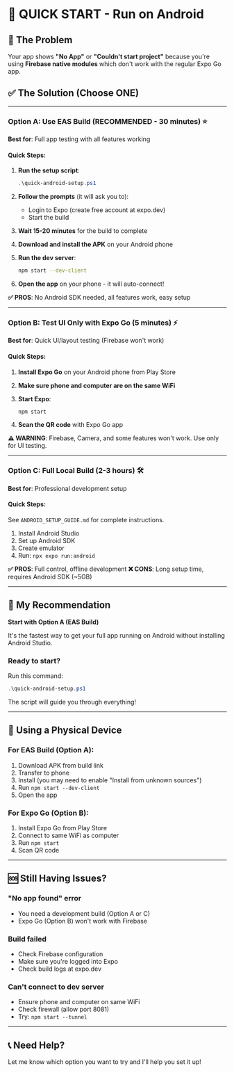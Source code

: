 # 🚀 QUICK START - Run on Android

## 🔴 The Problem

Your app shows **"No App"** or **"Couldn't start project"** because you're using **Firebase native modules** which don't work with the regular Expo Go app.

## ✅ The Solution (Choose ONE)

---

### Option A: Use EAS Build (RECOMMENDED - 30 minutes) ⭐

**Best for**: Full app testing with all features working

#### Quick Steps:

1. **Run the setup script**:
   ```powershell
   .\quick-android-setup.ps1
   ```
   
2. **Follow the prompts** (it will ask you to):
   - Login to Expo (create free account at expo.dev)
   - Start the build
   
3. **Wait 15-20 minutes** for the build to complete

4. **Download and install the APK** on your Android phone

5. **Run the dev server**:
   ```bash
   npm start --dev-client
   ```

6. **Open the app** on your phone - it will auto-connect!

**✅ PROS**: No Android SDK needed, all features work, easy setup

---

### Option B: Test UI Only with Expo Go (5 minutes) ⚡

**Best for**: Quick UI/layout testing (Firebase won't work)

#### Quick Steps:

1. **Install Expo Go** on your Android phone from Play Store

2. **Make sure phone and computer are on the same WiFi**

3. **Start Expo**:
   ```bash
   npm start
   ```

4. **Scan the QR code** with Expo Go app

**⚠️ WARNING**: Firebase, Camera, and some features won't work. Use only for UI testing.

---

### Option C: Full Local Build (2-3 hours) 🛠️

**Best for**: Professional development setup

#### Quick Steps:

See `ANDROID_SETUP_GUIDE.md` for complete instructions.

1. Install Android Studio
2. Set up Android SDK
3. Create emulator
4. Run: `npx expo run:android`

**✅ PROS**: Full control, offline development
**❌ CONS**: Long setup time, requires Android SDK (~5GB)

---

## 🎯 My Recommendation

**Start with Option A (EAS Build)**

It's the fastest way to get your full app running on Android without installing Android Studio.

### Ready to start?

Run this command:
```powershell
.\quick-android-setup.ps1
```

The script will guide you through everything!

---

## 📱 Using a Physical Device

### For EAS Build (Option A):
1. Download APK from build link
2. Transfer to phone
3. Install (you may need to enable "Install from unknown sources")
4. Run `npm start --dev-client`
5. Open the app

### For Expo Go (Option B):
1. Install Expo Go from Play Store
2. Connect to same WiFi as computer
3. Run `npm start`
4. Scan QR code

---

## 🆘 Still Having Issues?

### "No app found" error
- You need a development build (Option A or C)
- Expo Go (Option B) won't work with Firebase

### Build failed
- Check Firebase configuration
- Make sure you're logged into Expo
- Check build logs at expo.dev

### Can't connect to dev server
- Ensure phone and computer on same WiFi
- Check firewall (allow port 8081)
- Try: `npm start --tunnel`

---

## 📞 Need Help?

Let me know which option you want to try and I'll help you set it up!

